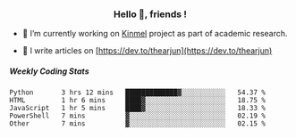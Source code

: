 <h3 align="center">Hello 👋, friends !</h3>

- 🔭 I’m currently working on [Kinmel](https://github.com/thearjun/kinmel) project as part of academic research.

- 📝 I write articles on [https://dev.to/thearjun](https://dev.to/thearjun)


##### Weekly Coding Stats
<!--START_SECTION:waka-->
```text
Python       3 hrs 12 mins   █████████████▓░░░░░░░░░░░   54.37 % 
HTML         1 hr 6 mins     ████▓░░░░░░░░░░░░░░░░░░░░   18.75 % 
JavaScript   1 hr 5 mins     ████▓░░░░░░░░░░░░░░░░░░░░   18.33 % 
PowerShell   7 mins          ▓░░░░░░░░░░░░░░░░░░░░░░░░   02.19 % 
Other        7 mins          ▓░░░░░░░░░░░░░░░░░░░░░░░░   02.15 % 
```
<!--END_SECTION:waka-->
